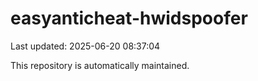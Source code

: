 # easyanticheat-hwidspoofer

Last updated: 2025-06-20 08:37:04

This repository is automatically maintained.
